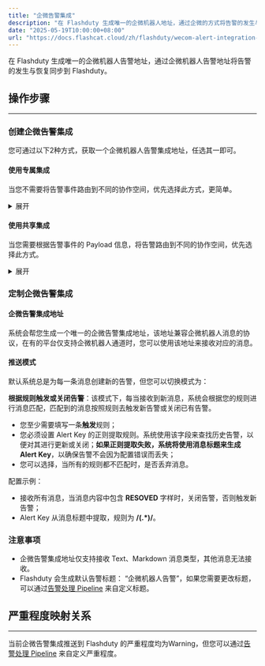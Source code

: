 ```yaml
---
title: "企微告警集成"
description: "在 Flashduty 生成唯一的企微机器人地址，通过企微的方式将告警的发生与恢复同步到 Flashduty"
date: "2025-05-19T10:00:00+08:00"
url: "https://docs.flashcat.cloud/zh/flashduty/wecom-alert-integration-guide"
---
```


在 Flashduty 生成唯一的企微机器人告警地址，通过企微机器人告警地址将告警的发生与恢复同步到 Flashduty。

<div class="hide">

## 操作步骤
---

### 创建企微告警集成

您可通过以下2种方式，获取一个企微机器人告警集成地址，任选其一即可。

#### 使用专属集成

当您不需要将告警事件路由到不同的协作空间，优先选择此方式，更简单。

<details>
  <summary>展开</summary>
  
  1. 进入 Flashduty 控制台，选择 **协作空间**，进入某个空间的详情页面
  2. 选择 **集成数据** tab，点击 **添加一个集成**，进入添加集成页面
  3. 选择 **企微告警** 集成，点击 **保存**，生成卡片。
  4. 点击生成的卡片，可以查看到 **企微告警集成地址**，复制备用，完成。
    
</details>

#### 使用共享集成

当您需要根据告警事件的 Payload 信息，将告警路由到不同的协作空间，优先选择此方式。

<details>
  <summary>展开</summary>
  
  1. 进入 Flashduty 控制台，选择 **集成中心=>告警事件**，进入集成选择页面。
  2. 选择 **企微告警** 集成：
        - **集成名称**：为当前集成定义一个名称。
        - **消息类型**：选择企微告警消息类型，目前仅支持 Text、Markdown。
        - **推送模式**：选择企微告警在何种情况下触发或恢复告警。
  3. 复制当前页面的 **企微告警集成地址** 备用。
  4. 配置默认路由，并选择对应的协作空间（集成创建后可以前往 `路由` 进行更多路由规则的配置）。
  5. 完成。
    
</details>
</div>

### 定制企微告警集成

#### 企微告警集成地址

系统会帮您生成一个唯一的企微告警集成地址，该地址兼容企微机器人消息的协议，在有的平台仅支持企微机器人通道时，您可以使用该地址来接收对应的消息。

#### 推送模式

默认系统总是为每一条消息创建新的告警，但您可以切换模式为：

**根据规则触发或关闭告警**：该模式下，每当接收到新消息，系统会根据您的规则进行消息匹配，匹配到的消息按照规则去触发新告警或关闭已有告警。

   - 您至少需要填写一条**触发**规则；
   - 您必须设置 Alert Key 的正则提取规则。系统使用该字段来查找历史告警，以便对其进行更新或关闭；**如果正则提取失败，系统将使用消息标题来生成 Alert Key**，以确保告警不会因为配置错误而丢失；
   - 您可以选择，当所有的规则都不匹配时，是否丢弃消息。

   配置示例：

   - 接收所有消息，当消息内容中包含 **RESOVED** 字样时，关闭告警，否则触发新告警；
   - Alert Key 从消息标题中提取，规则为 **/(.\*)/**。


### 注意事项
- 企微告警集成地址仅支持接收 Text、Markdown 消息类型，其他消息无法接收。
- Flashduty 会生成默认告警标题： “企微机器人告警”，如果您需要更改标题，可以通过[告警处理 Pipeline](https://docs.flashcat.cloud/zh/flashduty/alert-pipelines) 来自定义标题。

## 严重程度映射关系
---

当前企微告警集成推送到 Flashduty 的严重程度均为Warning，但您可以通过[告警处理 Pipeline](https://docs.flashcat.cloud/zh/flashduty/alert-pipelines) 来自定义严重程度。

